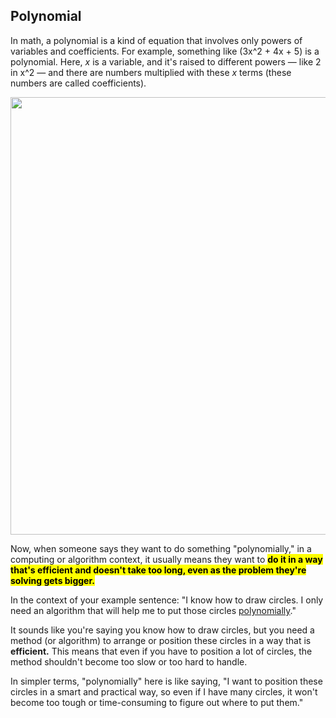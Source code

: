 ## Polynomial

In math, a polynomial is a kind of equation that involves only powers of variables and coefficients. For example, something like \(3x^2 + 4x + 5\) is a polynomial. Here, *x* is a variable, and it's raised to different powers &mdash; like 2 in x^2 &mdash; and there are numbers multiplied with these *x* terms (these numbers are called coefficients).

<img src="https://cdn1.byjus.com/wp-content/uploads/2020/10/Polynomials.png" width="700">

Now, when someone says they want to do something "polynomially," in a computing or algorithm context, it usually means they want to <mark>**do it in a way that's efficient and doesn't take too long, even as the problem they're solving gets bigger.**</mark>

In the context of your example sentence: "I know how to draw circles. I only need an algorithm that will help me to put those circles [polynomially](https://stackoverflow.com/questions/16118553/drawing-a-polygon-with-circles-using-java-script-canvas)."

It sounds like you're saying you know how to draw circles, but you need a method (or algorithm) to arrange or position these circles in a way that is **efficient.** This means that even if you have to position a lot of circles, the method shouldn't become too slow or too hard to handle.

In simpler terms, "polynomially" here is like saying, "I want to position these circles in a smart and practical way, so even if I have many circles, it won't become too tough or time-consuming to figure out where to put them."

<br>
